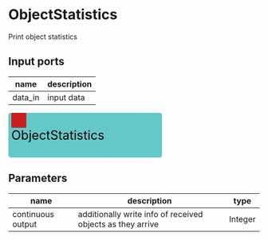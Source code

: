
# ObjectStatistics
Print object statistics

## Input ports
|name|description|
|-|-|
|data_in|input data|


<svg width="308.4" height="90" >
<rect x="0" y="0" width="308.4" height="90" rx="5" ry="5" style="fill:#64c8c8ff;" />
<rect x="6.0" y="0" width="30" height="30" rx="0" ry="0" style="fill:#c81e1eff;" >
<title>data_in</title></rect>
<title>data_in</title></rect><text x="6.0" y="54.0" font-size="1.7999999999999998em">ObjectStatistics</text></svg>



## Parameters
|name|description|type|
|-|-|-|
|continuous output|additionally write info of received objects as they arrive|Integer|
